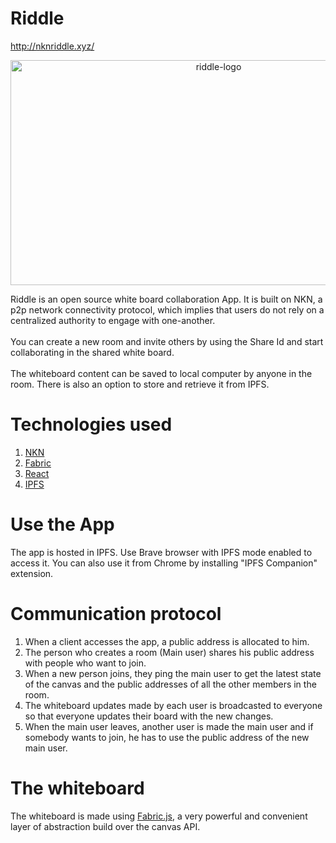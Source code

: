 # Riddle
http://nknriddle.xyz/
<p align="center"><img width="650px" height="360px" src="https://i.ibb.co/0CYwLwN/Screenshot-2021-09-17-at-8-03-32-AM.png" alt="riddle-logo" /></p>
Riddle is an open source white board collaboration App. It is built on NKN, a p2p network connectivity protocol, which implies that users do not rely on a centralized authority to engage with one-another.
<br/>
<br/>
You can create a new room and invite others by using the Share Id and start collaborating in the shared white board.
<br/>
<br/>
The whiteboard content can be saved to local computer by anyone in the room. There is also an option to store and retrieve it from IPFS.

# Technologies used
1. [NKN](https://nkn.org/)
2. [Fabric](http://fabricjs.com/)
3. [React](https://reactjs.org/)
4. [IPFS](https://ipfs.io/)

# Use the App
The app is hosted in IPFS. Use Brave browser with IPFS mode enabled to access it. You can also use it from Chrome by installing "IPFS Companion" extension.

# Communication protocol
1. When a client accesses the app, a public address is allocated to him.
2. The person who creates a room (Main user) shares his public address with people who want to join.
3. When a new person joins, they ping the main user to get the latest state of the canvas and the public addresses of all the other members in the room.
4. The whiteboard updates made by each user is broadcasted to everyone so that everyone updates their board with the new changes.
5. When the main user leaves, another user is made the main user and if somebody wants to join, he has to use the public address of the new main user.

# The whiteboard
The whiteboard is made using [Fabric.js](http://fabricjs.com/), a very powerful and convenient layer of abstraction build over the canvas API.
